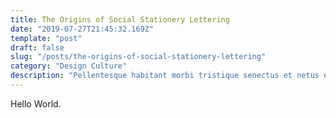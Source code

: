 ```yaml
---
title: The Origins of Social Stationery Lettering
date: "2019-07-27T21:45:32.169Z"
template: "post"
draft: false
slug: "/posts/the-origins-of-social-stationery-lettering"
category: "Design Culture"
description: "Pellentesque habitant morbi tristique senectus et netus et malesuada fames ac turpis egestas. Vestibulum tortor quam, feugiat vitae, ultricies eget, tempor sit amet, ante."
---
```


Hello World.
